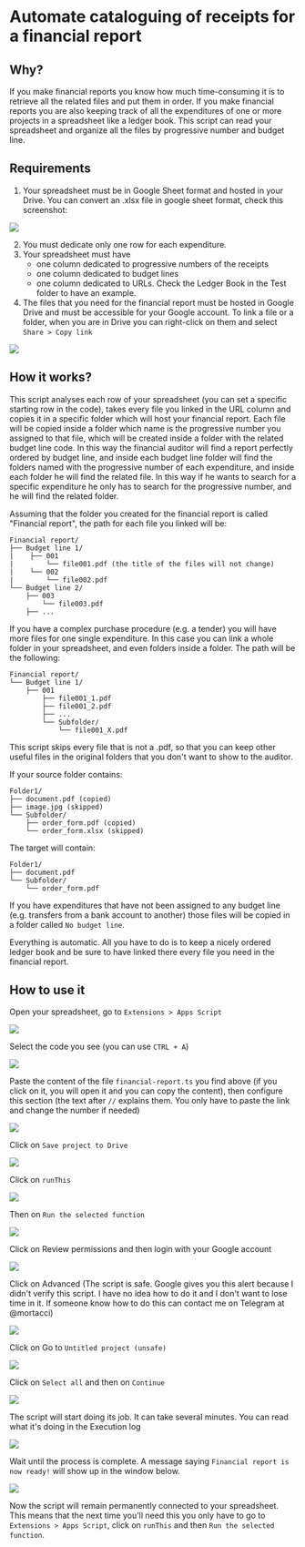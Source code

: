 # Automate cataloguing of receipts for a financial report
## Why?
If you make financial reports you know how much time-consuming it is to retrieve all the related files and put them in order. If you make financial reports you are also keeping track of all the expenditures of one or more projects in a spreadsheet like a ledger book. This script can read your spreadsheet and organize all the files by progressive number and budget line.
## Requirements
1. Your spreadsheet must be in Google Sheet format and hosted in your Drive. You can convert an .xlsx file in google sheet format, check this screenshot:

![](media/Convert_to_gsheet.png)

2. You must dedicate only one row for each expenditure.
3. Your spreadsheet must have
   - one column dedicated to progressive numbers of the receipts
   - one column dedicated to budget lines
   - one column dedicated to URLs. Check the Ledger Book in the Test folder to have an example.
4. The files that you need for the financial report must be hosted in Google Drive and must be accessible for your Google account. To link a file or a folder, when you are in Drive you can right-click on them and select `Share > Copy link`

![](media/copy_link.png)

## How it works?
This script analyses each row of your spreadsheet (you can set a specific starting row in the code), takes every file you linked in the URL column and copies it in a specific folder which will host your financial report. Each file will be copied inside a folder which name is the progressive number you assigned to that file, which will be created inside a folder with the related budget line code. In this way the financial auditor will find a report perfectly ordered by budget line, and inside each budget line folder will find the folders named with the progressive number of each expenditure, and inside each folder he will find the related file. In this way if he wants to search for a specific expenditure he only has to search for the progressive number, and he will find the related folder. 

Assuming that the folder you created for the financial report is called "Financial report", the path for each file you linked will be:
```
Financial report/
├── Budget line 1/
|    ├── 001
|        └── file001.pdf (the title of the files will not change)
|    └── 002
|        └── file002.pdf
└── Budget line 2/
    ├── 003
        └── file003.pdf
    ├── ...
```


If you have a complex purchase procedure (e.g. a tender) you will have more files for one single expenditure. In this case you can link a whole folder in your spreadsheet, and even folders inside a folder. The path will be the following:

```
Financial report/
└── Budget line 1/
    ├── 001
        ├── file001_1.pdf 
        ├── file001_2.pdf
        ├── ...
        └── Subfolder/
            └── file001_X.pdf
```
This script skips every file that is not a .pdf, so that you can keep other useful files in the original folders that you don't want to show to the auditor.

If your source folder contains:
```
Folder1/
├── document.pdf (copied)
├── image.jpg (skipped)
└── Subfolder/
    ├── order_form.pdf (copied)
    └── order_form.xlsx (skipped)
```	
The target will contain:
```
Folder1/
├── document.pdf
└── Subfolder/
    └── order_form.pdf
```
If you have expenditures that have not been assigned to any budget line (e.g. transfers from a bank account to another) those files will be copied in a folder called `No budget line`.

Everything is automatic. All you have to do is to keep a nicely ordered ledger book and be sure to have linked there every file you need in the financial report.
## How to use it
Open your spreadsheet, go to `Extensions > Apps Script`

![](media/Open_app_script.png)

Select the code you see (you can use `CTRL + A`)

![](media/Select_all.png)

Paste the content of the file `financial-report.ts` you find above (if you click on it, you will open it and you can copy the content), then configure this section (the text after `//` explains them. You only have to paste the link and change the number if needed)

![](media/configure.png)

Click on `Save project to Drive`

![](media/Save.png)

Click on `runThis`

![](media/runThis.png)

Then on `Run the selected function`

![](media/function.png)

Click on Review permissions and then login with your Google account

![](media/permissions.png)

Click on Advanced (The script is safe. Google gives you this alert because I didn't verify this script. I have no idea how to do it and I don't want to lose time in it. If someone know how to do this can contact me on Telegram at @mortacci)

![](media/advanced.png)

Click on Go to `Untitled project (unsafe)`

![](media/Go_to_project.png)

Click on `Select all` and then on `Continue`

![](media/continue.png)

The script will start doing its job. It can take several minutes. You can read what it's doing in the Execution log

![](media/running.png)

Wait until the process is complete. A message saying `Financial report is now ready!` will show up in the window below.

![](media/complete.png)

Now the script will remain permanently connected to your spreadsheet. This means that the next time you'll need this you only have to go to `Extensions > Apps Script`, click on `runThis` and then `Run the selected function`.
